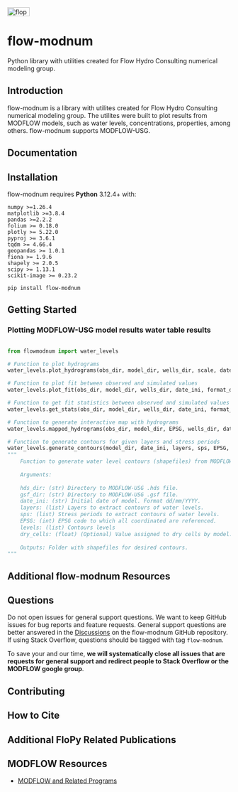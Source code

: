 <img src="https://static.wixstatic.com/media/ac0ca5_db4f67801b0149b1ad0ec345e448de8f~mv2_d_3207_1376_s_2.png/v1/fill/w_261,h_111,al_c,q_85,usm_0.66_1.00_0.01,enc_avif,quality_auto/Color%20logo%20with%20background.png" alt="flopy3" style="width:50;height:20">

# flow-modnum
Python library with utilities created for Flow Hydro Consulting numerical modeling group.

Introduction
-----------------------------------------------

flow-modnum is a library with utilites created for Flow Hydro Consulting numerical modeling group. The utilites were built to plot results from MODFLOW models, such as water levels, concentrations, properties, among others. flow-modnum supports MODFLOW-USG.


Documentation
-----------------------------------------------


Installation
-----------------------------------------------

flow-modnum requires **Python** 3.12.4+ with:

```
numpy >=1.26.4
matplotlib >=3.8.4
pandas >=2.2.2
folium >= 0.18.0
plotly >= 5.22.0
pyproj >= 3.6.1
tqdm >= 4.66.4
geopandas >= 1.0.1
fiona >= 1.9.6
shapely >= 2.0.5
scipy >= 1.13.1
scikit-image >= 0.23.2
```

    pip install flow-modnum



Getting Started
-----------------------------------------------

### Plotting MODFLOW-USG model results water table results

```python

from flowmodnum import water_levels

# Function to plot hydrograms
water_levels.plot_hydrograms(obs_dir, model_dir, wells_dir, scale, date_ini, format_date='%d/%m/%Y', lang='EN')

# Function to plot fit between observed and simulated values
water_levels.plot_fit(obs_dir, model_dir, wells_dir, date_ini, format_date='%d/%m/%Y', lang='EN')

# Function to get fit statistics between observed and simulated values
water_levels.get_stats(obs_dir, model_dir, wells_dir, date_ini, format_date='%d/%m/%Y', lang='EN')

# Function to generate interactive map with hydrograms
water_levels.mapped_hydrograms(obs_dir, model_dir, EPSG, wells_dir, date_ini, format_date='%d/%m/%Y', lang='EN', grid_dir=None)

# Function to generate contours for given layers and stress periods
water_levels.generate_contours(model_dir, date_ini, layers, sps, EPSG, levels, dry_cells = -999.99)
"""
    Function to generate water level contours (shapefiles) from MODFLOW-USG output file. 
    
    Arguments:
    
    hds_dir: (str) Directory to MODFLOW-USG .hds file.
    gsf_dir: (str) Directory to MODFLOW-USG .gsf file.
    date_ini: (str) Initial date of model. Format dd/mm/YYYY.
    layers: (list) Layers to extract contours of water levels.
    sps: (list) Stress periods to extract contours of water levels.
    EPSG: (int) EPSG code to which all coordinated are referenced.
    levels: (list) Contours levels
    dry_cells: (float) (Optional) Value assigned to dry cells by model.
    
    Outputs: Folder with shapefiles for desired contours.
"""

```



Additional flow-modnum Resources
------------------------------------------------


Questions
------------------------------------------------
Do not open issues for general support questions.  We want to keep GitHub issues for bug reports and feature requests. General support questions are better answered in the [Discussions](https://github.com/modflowpy/flopy/discussions) on the flow-modnum GitHub repository. If using Stack Overflow, questions should be tagged with tag `flow-modnum`.

To save your and our time, **we will systematically close all issues that are requests for general support and redirect people to Stack Overflow or the MODFLOW google group**.


Contributing
------------------------------------------------



How to Cite
-----------------------------------------------



Additional FloPy Related Publications
-----------------------------------------------



MODFLOW Resources
-----------------------------------------------

+ [MODFLOW and Related Programs](https://water.usgs.gov/ogw/modflow/)